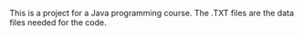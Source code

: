 This is a project for a Java programming course. The .TXT files are the data files needed for the code.
